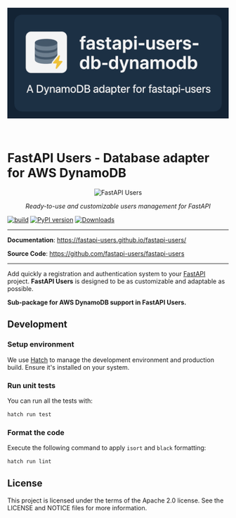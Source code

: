 <p align="center">
  <kbd><img src="https://raw.githubusercontent.com/AppSolves/fastapi-users-db-dynamodb/refs/heads/main/assets/github/repo_card.png?sanitize=true" alt="FastAPI Users DynamoDB Adapter"></kbd>
</p>
<br>

# FastAPI Users - Database adapter for AWS DynamoDB

<p align="center">
  <img src="https://raw.githubusercontent.com/frankie567/fastapi-users/master/logo.svg?sanitize=true" alt="FastAPI Users">
</p>

<p align="center">
    <em>Ready-to-use and customizable users management for FastAPI</em>
</p>

[![build](https://github.com/AppSolves/fastapi-users-db-dynamodb/workflows/Build/badge.svg)](https://github.com/fastapi-users/fastapi-users/actions)
[![PyPI version](https://badge.fury.io/py/fastapi-users-db-dynamodb.svg)](https://badge.fury.io/py/fastapi-users-db-dynamodb)
[![Downloads](https://pepy.tech/badge/fastapi-users-db-dynamodb)](https://pepy.tech/project/fastapi-users-db-dynamodb)

---

**Documentation**: <a href="https://fastapi-users.github.io/fastapi-users/" target="_blank">https://fastapi-users.github.io/fastapi-users/</a>

**Source Code**: <a href="https://github.com/fastapi-users/fastapi-users" target="_blank">https://github.com/fastapi-users/fastapi-users</a>

---

Add quickly a registration and authentication system to your [FastAPI](https://fastapi.tiangolo.com/) project. **FastAPI Users** is designed to be as customizable and adaptable as possible.

**Sub-package for AWS DynamoDB support in FastAPI Users.**

## Development

### Setup environment

We use [Hatch](https://hatch.pypa.io/latest/install/) to manage the development environment and production build. Ensure it's installed on your system.

### Run unit tests

You can run all the tests with:

```bash
hatch run test
```

### Format the code

Execute the following command to apply `isort` and `black` formatting:

```bash
hatch run lint
```

## License

This project is licensed under the terms of the Apache 2.0 license.
See the LICENSE and NOTICE files for more information.